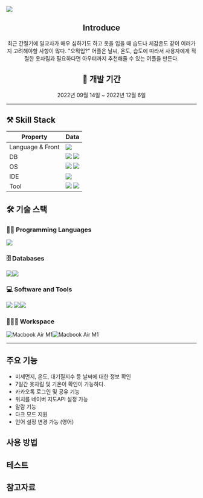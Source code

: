 

![](https://velog.velcdn.com/images/shin75492/post/66168186-275b-419b-adbd-b5cbbf437e7f/image.gif)


<div style="text-align: center">
  <h2>Introduce</h2>
    <p>최근 간절기에 일교차가 매우 심하기도 하고 옷을 입을 때 습도나 체감온도 같이 여러가지 고려해야할 사항이 많다. "오뭐입?" 어플은 날씨, 온도, 습도에 따라서 사용자에게 적절한 옷차림과 필요하다면 아우터까지 추천해줄 수 있는 어플을 만든다.</p>


  <h2>📆 개발 기간</h2>
	<p>2022년 09월 14일 ~ 2022년 12월 6일</p>
</div>

  ---
 
## ⚒ Skill Stack
Property                 | Data
-------------------------|------
Language & Front		 | <img src="https://img.shields.io/badge/Flutter-02569B?style=for-the-badge&logo=Flutter&logoColor=white">
DB                       | <img src="https://img.shields.io/badge/Google Sheets-83B81A?style=for-the-badge&logo=Google Sheets&logoColor=34A853"> <img src="https://img.shields.io/badge/Firebase-FF6550?style=for-the-badge&logo=Firebase&logoColor=FFCA28">
OS		                 | <img src="https://img.shields.io/badge/Android-3DDC84?style=for-the-badge&logo=Android&logoColor=white"> <img src="https://img.shields.io/badge/IOS-000?style=for-the-badge&logo=IOS&logoColor=white">
IDE        		    	 | <img src="https://img.shields.io/badge/Android Studio-blac?style=for-the-badge&logo=Android Studio&logoColor=white">
Tool    				 | <img src="https://img.shields.io/badge/Adobe Photoshop-0B2C4A?style=for-the-badge&logo=Adobe Photoshop&logoColor=31A8FF"> <img src="https://img.shields.io/badge/Adobe Illustrator-C70D2C?style=for-the-badge&logo=Adobe Illustrator&logoColor=FF9A00">

## 🛠️ 기술 스택

### 👨‍💻 Programming Languages

<img src="https://img.shields.io/badge/Flutter-02569B?style=for-the-badge&logo=Flutter&logoColor=white">

### 🗄️ Databases

<img src="https://img.shields.io/badge/Google Sheets-68BC71?style=for-the-badge&logo=Google Sheets&logoColor=34A853"><img src="https://img.shields.io/badge/Firebase-FF6550?style=for-the-badge&logo=Firebase&logoColor=FFCA28">

### 💻 Software and Tools

<img src="https://img.shields.io/badge/Adobe Photoshop-0B2C4A?style=for-the-badge&logo=Adobe Photoshop&logoColor=31A8FF"> <img src="https://img.shields.io/badge/Adobe Illustrator-C70D2C?style=for-the-badge&logo=Adobe Illustrator&logoColor=FF9A00"><img src="https://img.shields.io/badge/Android Studio-blac?style=for-the-badge&logo=Android Studio&logoColor=white">


### 👨🏽‍💻 Workspace
<img alt="Macbook Air M1" src="https://img.shields.io/badge/Apple-MacBook_PRO_-999999?style=for-the-badge&logo=apple&logoColor=white"><img alt="Macbook Air M1" src="https://img.shields.io/badge/Windows-111111?style=for-the-badge&logo=Windows&logoColor=0078D6">

---

## 주요 기능

- 미세먼지, 온도, 대기질지수 등 날씨에 대한 정보 확인
- 7일간 옷차림 및 기온이 확인이 가능하다.
- 카카오톡 로그인 및 공유 기능
- 위치를 네이버 지도API 설정 가능
- 알람 기능
- 다크 모드 지원
- 언어 설정 변경 가능 (영어)

## 사용 방법

## 테스트
  
## 참고자료
